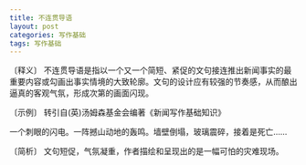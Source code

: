 ```yaml
---
title: 不连贯导语
layout: post
categories: 写作基础
tags: 写作基础
---
```


〔释义〕 不连贯导语是指以一个又一个简短、紧促的文句接连推出新闻事实的最重要内容或勾画出事实情境的大致轮廓。文句的设计应有较强的节奏感，从而酿出逼真的客观气氛，形成次第的画面闪现。

〔示例〕 转引自(英)汤姆森基金会编著《新闻写作基础知识》

一个刺眼的闪电。一阵撼山动地的轰鸣。墙壁倒塌，玻璃震碎，接着是死亡……

〔简析〕 文句短促，气氛凝重，作者描绘和呈现出的是一幅可怕的灾难现场。 